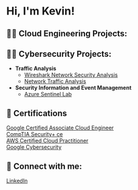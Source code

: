 <h1>Hi, I'm Kevin! <br/>

<h2>👨‍💻 Cloud Engineering Projects:</h2>  
<h2>👨‍💻 Cybersecurity Projects:</h2>

- <b>Traffic Analysis</b>
  - [Wireshark Network Security Analysis](https://github.com/thegreatkw/WiresharkNetSec)</b></i>
  - [Network Traffic Analysis](https://github.com/thegreatkw/NetworkTrafficAnalysis)</b></i>
- <b>Security Information and Event Management</b>
  - [Azure Sentinel Lab](https://github.com/thegreatkw/Sentinel_Lab) </b></i>
<!-- <b>PowerShell</b>
  - [Windows EventLog: Failed RDP Logins Source IP to full GeoData Conversion](https://github.com/joshmadakor1/Sentinel-Lab)
  - [JWipe (Disk Wiping Utility)](https://github.com/joshmadakor1/Jwipe.PowerShell)
  - [Active Directory Bulk User Creation](https://github.com/joshmadakor1/AD_PS)
  - [FIM (File Integrity Monitor)](https://github.com/joshmadakor1/PowerShell-Integrity-FIM)
- <b>C# (.NET Desktop Applications)</b>
  - [Ransomware Proof of Concept (Encrypter)](https://github.com/joshmadakor1/EncrypterPOC)
  - [Ransomware Proof of Concept (Decrypter)](https://github.com/joshmadakor1/DecrypterPOC)
  - [Keylogger with Email Capability](https://github.com/joshmadakor1/Key-Logger-With-Email)
- <b>Python</b>
  - [Package Delivery Application (Datastructures and Algorithms Demo)](https://github.com/joshmadakor1/Package-Delivery-Pathfinding-Algorithm)
-->

<h2> 📄 Certifications</h2>

<a href="https://www.credly.com/badges/3cab677e-aff7-4a06-96bb-bd9ed02a2a6f/public_url">Google Certified Associate Cloud Engineer</a><br/>
<a href="https://www.credly.com/badges/346a9590-fe4e-4665-b44f-c56919614ec0/public_url">CompTIA Security+ ce</a><br/>
<a href="https://www.credly.com/badges/bbcf56dc-9b55-4cb4-8d24-522ae34a4c51/public_url">AWS Certified Cloud Practitioner</a><br/>
<a href="https://www.credly.com/badges/1a405a36-bfb4-4c2a-bd38-e1d51e7d3592/public_url">Google Cybersecurity</a><br/>


<h2> 🤳 Connect with me:</h2>

[linkedin]: https://linkedin.com/in/k-j-wright/

<a href="https://www.linkedin.com/in/k-j-wright/">LinkedIn</a>
<!-- [twitter]: https://twitter.com/kevinwright_io -->
<!-- [youtube]: https://www.youtube.com/ -->
<!-- [instagram]: https://www.instagram.com/ -->


<!--
**joshmadakor1/joshmadakor1** is a ✨ _special_ ✨ repository because its `README.md` (this file) appears on your GitHub profile.

Here are some ideas to get you started:

- 🔭 I’m currently working on ...
- 🌱 I’m currently learning ...
- 👯 I’m looking to collaborate on ...
- 🤔 I’m looking for help with ...
- 💬 Ask me about ...
- 📫 How to reach me: ...
- 😄 Pronouns: ...
- ⚡ Fun fact: ...
-->


